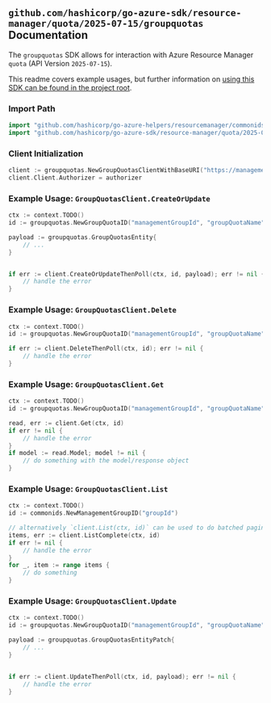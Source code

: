 
## `github.com/hashicorp/go-azure-sdk/resource-manager/quota/2025-07-15/groupquotas` Documentation

The `groupquotas` SDK allows for interaction with Azure Resource Manager `quota` (API Version `2025-07-15`).

This readme covers example usages, but further information on [using this SDK can be found in the project root](https://github.com/hashicorp/go-azure-sdk/tree/main/docs).

### Import Path

```go
import "github.com/hashicorp/go-azure-helpers/resourcemanager/commonids"
import "github.com/hashicorp/go-azure-sdk/resource-manager/quota/2025-07-15/groupquotas"
```


### Client Initialization

```go
client := groupquotas.NewGroupQuotasClientWithBaseURI("https://management.azure.com")
client.Client.Authorizer = authorizer
```


### Example Usage: `GroupQuotasClient.CreateOrUpdate`

```go
ctx := context.TODO()
id := groupquotas.NewGroupQuotaID("managementGroupId", "groupQuotaName")

payload := groupquotas.GroupQuotasEntity{
	// ...
}


if err := client.CreateOrUpdateThenPoll(ctx, id, payload); err != nil {
	// handle the error
}
```


### Example Usage: `GroupQuotasClient.Delete`

```go
ctx := context.TODO()
id := groupquotas.NewGroupQuotaID("managementGroupId", "groupQuotaName")

if err := client.DeleteThenPoll(ctx, id); err != nil {
	// handle the error
}
```


### Example Usage: `GroupQuotasClient.Get`

```go
ctx := context.TODO()
id := groupquotas.NewGroupQuotaID("managementGroupId", "groupQuotaName")

read, err := client.Get(ctx, id)
if err != nil {
	// handle the error
}
if model := read.Model; model != nil {
	// do something with the model/response object
}
```


### Example Usage: `GroupQuotasClient.List`

```go
ctx := context.TODO()
id := commonids.NewManagementGroupID("groupId")

// alternatively `client.List(ctx, id)` can be used to do batched pagination
items, err := client.ListComplete(ctx, id)
if err != nil {
	// handle the error
}
for _, item := range items {
	// do something
}
```


### Example Usage: `GroupQuotasClient.Update`

```go
ctx := context.TODO()
id := groupquotas.NewGroupQuotaID("managementGroupId", "groupQuotaName")

payload := groupquotas.GroupQuotasEntityPatch{
	// ...
}


if err := client.UpdateThenPoll(ctx, id, payload); err != nil {
	// handle the error
}
```
